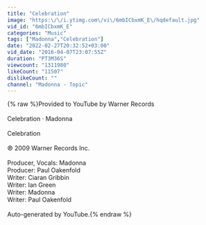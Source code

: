 ```yaml
---
title: "Celebration"
image: "https:\/\/i.ytimg.com\/vi\/6mbICbxmK_E\/hqdefault.jpg"
vid_id: "6mbICbxmK_E"
categories: "Music"
tags: ["Madonna","Celebration"]
date: "2022-02-27T20:32:52+03:00"
vid_date: "2016-04-07T23:07:55Z"
duration: "PT3M36S"
viewcount: "1311980"
likeCount: "11507"
dislikeCount: ""
channel: "Madonna - Topic"
---
```

{% raw %}Provided to YouTube by Warner Records<br /><br />Celebration · Madonna<br /><br />Celebration<br /><br />℗ 2009 Warner Records Inc.<br /><br />Producer, Vocals: Madonna<br />Producer: Paul Oakenfold<br />Writer: Ciaran Gribbin<br />Writer: Ian Green<br />Writer: Madonna<br />Writer: Paul Oakenfold<br /><br />Auto-generated by YouTube.{% endraw %}
